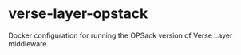 # verse-layer-opstack
Docker configuration for running the OPSack version of Verse Layer middleware.
